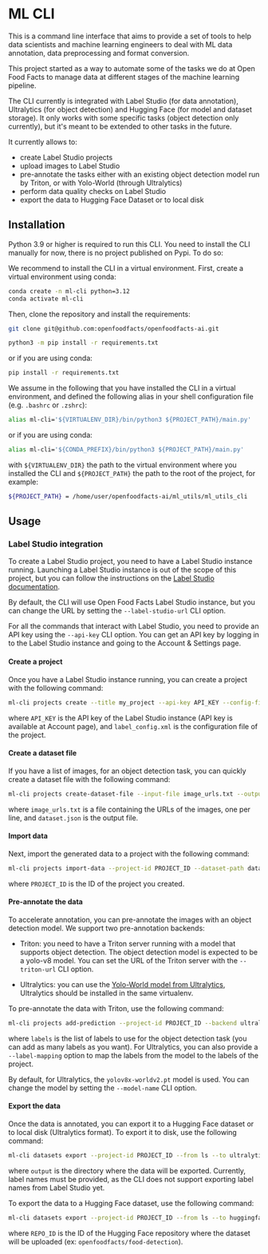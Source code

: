 # ML CLI

This is a command line interface that aims to provide a set of tools to help data scientists and machine learning engineers to deal with ML data annotation, data preprocessing and format conversion.

This project started as a way to automate some of the tasks we do at Open Food Facts to manage data at different stages of the machine learning pipeline.

The CLI currently is integrated with Label Studio (for data annotation), Ultralytics (for object detection) and Hugging Face (for model and dataset storage). It only works with some specific tasks (object detection only currently), but it's meant to be extended to other tasks in the future.

It currently allows to:

- create Label Studio projects
- upload images to Label Studio
- pre-annotate the tasks either with an existing object detection model run by Triton, or with Yolo-World (through Ultralytics)
- perform data quality checks on Label Studio
- export the data to Hugging Face Dataset or to local disk

## Installation

Python 3.9 or higher is required to run this CLI.
You need to install the CLI manually for now, there is no project published on Pypi.
To do so:

We recommend to install the CLI in a virtual environment. First, create a virtual environment using conda:
```bash
conda create -n ml-cli python=3.12
conda activate ml-cli
```

Then, clone the repository and install the requirements:

```bash
git clone git@github.com:openfoodfacts/openfoodfacts-ai.git
```

```bash
python3 -m pip install -r requirements.txt
```
or if you are using conda:
```bash
pip install -r requirements.txt
```

We assume in the following that you have installed the CLI in a virtual environment, and defined the following alias in your shell configuration file (e.g. `.bashrc` or `.zshrc`):

```bash
alias ml-cli='${VIRTUALENV_DIR}/bin/python3 ${PROJECT_PATH}/main.py'
```
or if you are using conda:
```bash
alias ml-cli='${CONDA_PREFIX}/bin/python3 ${PROJECT_PATH}/main.py'
``` 

with `${VIRTUALENV_DIR}` the path to the virtual environment where you installed the CLI and `${PROJECT_PATH}` the path to the root of the project, for example:
```bash
${PROJECT_PATH} = /home/user/openfoodfacts-ai/ml_utils/ml_utils_cli
```

## Usage

### Label Studio integration

To create a Label Studio project, you need to have a Label Studio instance running. Launching a Label Studio instance is out of the scope of this project, but you can follow the instructions on the [Label Studio documentation](https://labelstud.io/guide/install.html).

By default, the CLI will use Open Food Facts Label Studio instance, but you can change the URL by setting the `--label-studio-url` CLI option.

For all the commands that interact with Label Studio, you need to provide an API key using the `--api-key` CLI option. You can get an API key by logging in to the Label Studio instance and going to the Account & Settings page.

#### Create a project

Once you have a Label Studio instance running, you can create a project with the following command:

```bash
ml-cli projects create --title my_project --api-key API_KEY --config-file label_config.xml
```

where `API_KEY` is the API key of the Label Studio instance (API key is available at Account page), and `label_config.xml` is the configuration file of the project.

#### Create a dataset file

If you have a list of images, for an object detection task, you can quickly create a dataset file with the following command:

```bash
ml-cli projects create-dataset-file --input-file image_urls.txt --output-file dataset.json
```

where `image_urls.txt` is a file containing the URLs of the images, one per line, and `dataset.json` is the output file.

#### Import data

Next, import the generated data to a project with the following command:

```bash
ml-cli projects import-data --project-id PROJECT_ID --dataset-path dataset.json
```

where `PROJECT_ID` is the ID of the project you created.

#### Pre-annotate the data

To accelerate annotation, you can pre-annotate the images with an object detection model. We support two pre-annotation backends:

- Triton: you need to have a Triton server running with a model that supports object detection. The object detection model is expected to be a yolo-v8 model. You can set the URL of the Triton server with the `--triton-url` CLI option.

- Ultralytics: you can use the [Yolo-World model from Ultralytics](https://github.com/ultralytics/ultralytics), Ultralytics should be installed in the same virtualenv.

To pre-annotate the data with Triton, use the following command:

```bash
ml-cli projects add-prediction --project-id PROJECT_ID --backend ultralytics --labels 'product' --labels 'price tag' --label-mapping '{"price tag": "price-tag"}'
```

where `labels` is the list of labels to use for the object detection task (you can add as many labels as you want).
For Ultralytics, you can also provide a `--label-mapping` option to map the labels from the model to the labels of the project.

By default, for Ultralytics, the `yolov8x-worldv2.pt` model is used. You can change the model by setting the `--model-name` CLI option.

#### Export the data

Once the data is annotated, you can export it to a Hugging Face dataset or to local disk (Ultralytics format). To export it to disk, use the following command:

```bash
ml-cli datasets export --project-id PROJECT_ID --from ls --to ultralytics --output-dir output --label-names 'product,price-tag'
```

where `output` is the directory where the data will be exported. Currently, label names must be provided, as the CLI does not support exporting label names from Label Studio yet.

To export the data to a Hugging Face dataset, use the following command:

```bash
ml-cli datasets export --project-id PROJECT_ID --from ls --to huggingface --repo-id REPO_ID --label-names 'product,price-tag'
```

where `REPO_ID` is the ID of the Hugging Face repository where the dataset will be uploaded (ex: `openfoodfacts/food-detection`).